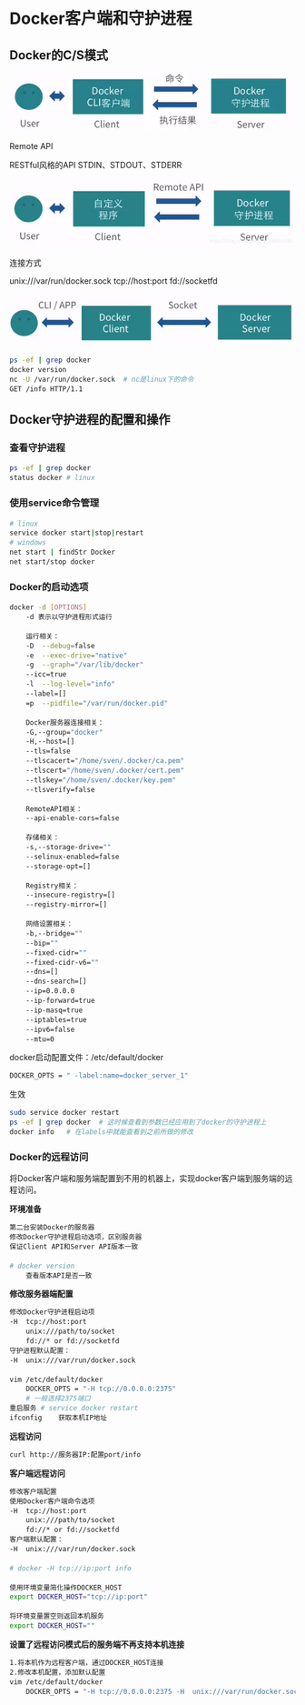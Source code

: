 # Docker客户端和守护进程

## Docker的C/S模式

![命令方式操作](.\img\20190801111028168.png)

Remote API

RESTful风格的API
STDIN、STDOUT、STDERR

![RESTful风格的API](.\img\2019080111200989.png)

连接方式

unix:///var/run/docker.sock
tcp://host:port
fd://socketfd

![unix,tcp,fd方式交互](.\img\20190801111918280.png)

```bash
ps -ef | grep docker
docker version
nc -U /var/run/docker.sock  # nc是linux下的命令
GET /info HTTP/1.1
```

## Docker守护进程的配置和操作

### 查看守护进程

```bash
ps -ef | grep docker
status docker # linux
```

### 使用service命令管理

```bash
# linux
service docker start|stop|restart 
# windows
net start | findStr Docker
net start/stop docker
```

### Docker的启动选项

```bash
docker -d [OPTIONS]
    -d 表示以守护进程形式运行

    运行相关：
    -D  --debug=false
    -e  --exec-drive="native"
    -g  --graph="/var/lib/docker"
    --icc=true
    -l  --log-level="info"
    --label=[]
    =p  --pidfile="/var/run/docker.pid"

    Docker服务器连接相关：
    -G,--group="docker"
    -H,--host=[]
    --tls=false
    --tlscacert="/home/sven/.docker/ca.pem"
    --tlscert="/home/sven/.docker/cert.pem"
    --tlskey="/home/sven/.docker/key.pem"
    --tlsverify=false

    RemoteAPI相关：
    --api-enable-cors=false

    存储相关：
    -s,--storage-drive=""
    --selinux-enabled=false
    --storage-opt=[]

    Registry相关：
    --insecure-registry=[]
    --registry-mirror=[]

    网络设置相关：
    -b,--bridge=""
    --bip=""
    --fixed-cidr=""
    --fixed-cidr-v6=""
    --dns=[]
    --dns-search=[]
    --ip=0.0.0.0
    --ip-forward=true
    --ip-masq=true
    --iptables=true
    --ipv6=false
    --mtu=0
```

docker启动配置文件：/etc/default/docker

```bash
DOCKER_OPTS = " -label:name=docker_server_1"
```

生效

```bash
sudo service docker restart
ps -ef | grep docker  # 这时候查看到参数已经应用到了docker的守护进程上
docker info   # 在labels中就能查看到之前所做的修改
```



### Docker的远程访问

​	  将Docker客户端和服务端配置到不用的机器上，实现docker客户端到服务端的远程访问。

**环境准备**

```bash
第二台安装Docker的服务器
修改Docker守护进程启动选项，区别服务器
保证Client API和Server API版本一致

# docker version
    查看版本API是否一致
```

**修改服务器端配置**

```bash
修改Docker守护进程启动项
-H  tcp://host:port
    unix:///path/to/socket
    fd://* or fd://socketfd
守护进程默认配置：
-H  unix:///var/run/docker.sock

vim /etc/default/docker
    DOCKER_OPTS = "-H tcp://0.0.0.0:2375"
    # 一般选择2375端口
重启服务 # service docker restart
ifconfig    获取本机IP地址
```

**远程访问**

```bash
curl http://服务器IP:配置port/info
```

**客户端远程访问**

```bash
修改客户端配置
使用Docker客户端命令选项
-H  tcp://host:port
    unix:///path/to/socket
    fd://* or fd://socketfd
客户端默认配置：
-H  unix:///var/run/docker.sock

# docker -H tcp://ip:port info

使用环境变量简化操作DOCKER_HOST
export DOCKER_HOST="tcp://ip:port"

将环境变量置空则返回本机服务
export DOCKER_HOST=""
```

**设置了远程访问模式后的服务端不再支持本机连接**

```bash
1.将本机作为远程客户端，通过DOCKER_HOST连接
2.修改本机配置，添加默认配置
vim /etc/default/docker
    DOCKER_OPTS = "-H tcp://0.0.0.0:2375 -H  unix:///var/run/docker.sock" # 可以指定多个远程服务
```

